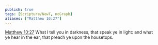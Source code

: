 ```yaml
---
publish: true
tags: [Scripture/NewT, noGraph]
aliases: ["Matthew 10:27"]
---
```

[Matthew 10:27](https://churchofjesuschrist.org/study/scriptures/nt/matt/10?lang=eng&id=p27#p27) What I tell you in darkness, that speak ye in light: and what ye hear in the ear, that preach ye upon the housetops.
